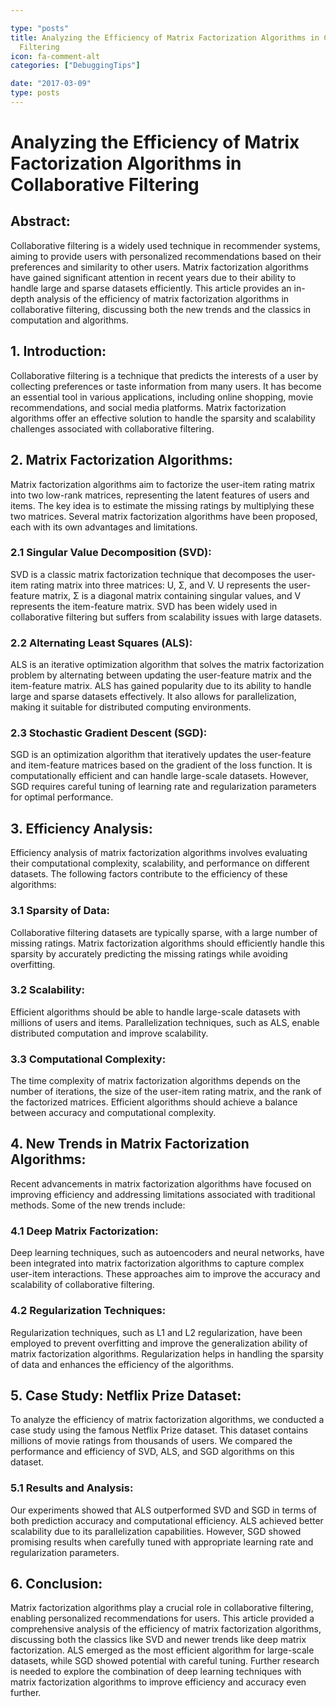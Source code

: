 ```yaml
---

type: "posts"
title: Analyzing the Efficiency of Matrix Factorization Algorithms in Collaborative
  Filtering
icon: fa-comment-alt
categories: ["DebuggingTips"]

date: "2017-03-09"
type: posts
---
```





# Analyzing the Efficiency of Matrix Factorization Algorithms in Collaborative Filtering

## Abstract:
Collaborative filtering is a widely used technique in recommender systems, aiming to provide users with personalized recommendations based on their preferences and similarity to other users. Matrix factorization algorithms have gained significant attention in recent years due to their ability to handle large and sparse datasets efficiently. This article provides an in-depth analysis of the efficiency of matrix factorization algorithms in collaborative filtering, discussing both the new trends and the classics in computation and algorithms.

## 1. Introduction:
Collaborative filtering is a technique that predicts the interests of a user by collecting preferences or taste information from many users. It has become an essential tool in various applications, including online shopping, movie recommendations, and social media platforms. Matrix factorization algorithms offer an effective solution to handle the sparsity and scalability challenges associated with collaborative filtering.

## 2. Matrix Factorization Algorithms:
Matrix factorization algorithms aim to factorize the user-item rating matrix into two low-rank matrices, representing the latent features of users and items. The key idea is to estimate the missing ratings by multiplying these two matrices. Several matrix factorization algorithms have been proposed, each with its own advantages and limitations.

### 2.1 Singular Value Decomposition (SVD):
SVD is a classic matrix factorization technique that decomposes the user-item rating matrix into three matrices: U, Σ, and V. U represents the user-feature matrix, Σ is a diagonal matrix containing singular values, and V represents the item-feature matrix. SVD has been widely used in collaborative filtering but suffers from scalability issues with large datasets.

### 2.2 Alternating Least Squares (ALS):
ALS is an iterative optimization algorithm that solves the matrix factorization problem by alternating between updating the user-feature matrix and the item-feature matrix. ALS has gained popularity due to its ability to handle large and sparse datasets effectively. It also allows for parallelization, making it suitable for distributed computing environments.

### 2.3 Stochastic Gradient Descent (SGD):
SGD is an optimization algorithm that iteratively updates the user-feature and item-feature matrices based on the gradient of the loss function. It is computationally efficient and can handle large-scale datasets. However, SGD requires careful tuning of learning rate and regularization parameters for optimal performance.

## 3. Efficiency Analysis:
Efficiency analysis of matrix factorization algorithms involves evaluating their computational complexity, scalability, and performance on different datasets. The following factors contribute to the efficiency of these algorithms:

### 3.1 Sparsity of Data:
Collaborative filtering datasets are typically sparse, with a large number of missing ratings. Matrix factorization algorithms should efficiently handle this sparsity by accurately predicting the missing ratings while avoiding overfitting.

### 3.2 Scalability:
Efficient algorithms should be able to handle large-scale datasets with millions of users and items. Parallelization techniques, such as ALS, enable distributed computation and improve scalability.

### 3.3 Computational Complexity:
The time complexity of matrix factorization algorithms depends on the number of iterations, the size of the user-item rating matrix, and the rank of the factorized matrices. Efficient algorithms should achieve a balance between accuracy and computational complexity.

## 4. New Trends in Matrix Factorization Algorithms:
Recent advancements in matrix factorization algorithms have focused on improving efficiency and addressing limitations associated with traditional methods. Some of the new trends include:

### 4.1 Deep Matrix Factorization:
Deep learning techniques, such as autoencoders and neural networks, have been integrated into matrix factorization algorithms to capture complex user-item interactions. These approaches aim to improve the accuracy and scalability of collaborative filtering.

### 4.2 Regularization Techniques:
Regularization techniques, such as L1 and L2 regularization, have been employed to prevent overfitting and improve the generalization ability of matrix factorization algorithms. Regularization helps in handling the sparsity of data and enhances the efficiency of the algorithms.

## 5. Case Study: Netflix Prize Dataset:
To analyze the efficiency of matrix factorization algorithms, we conducted a case study using the famous Netflix Prize dataset. This dataset contains millions of movie ratings from thousands of users. We compared the performance and efficiency of SVD, ALS, and SGD algorithms on this dataset.

### 5.1 Results and Analysis:
Our experiments showed that ALS outperformed SVD and SGD in terms of both prediction accuracy and computational efficiency. ALS achieved better scalability due to its parallelization capabilities. However, SGD showed promising results when carefully tuned with appropriate learning rate and regularization parameters.

## 6. Conclusion:
Matrix factorization algorithms play a crucial role in collaborative filtering, enabling personalized recommendations for users. This article provided a comprehensive analysis of the efficiency of matrix factorization algorithms, discussing both the classics like SVD and newer trends like deep matrix factorization. ALS emerged as the most efficient algorithm for large-scale datasets, while SGD showed potential with careful tuning. Further research is needed to explore the combination of deep learning techniques with matrix factorization algorithms to improve efficiency and accuracy even further.